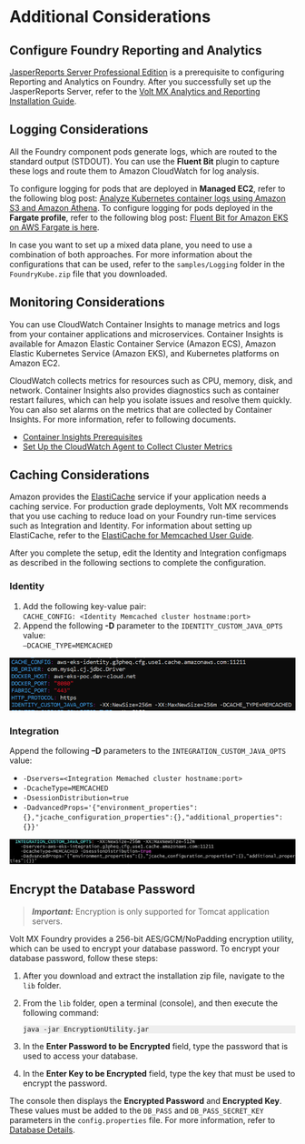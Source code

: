 
# Additional Considerations

## <a name="Foundry_Reporting"></a>Configure Foundry Reporting and Analytics

[JasperReports Server Professional Edition](https://www.jaspersoft.com/) is a prerequisite to configuring Reporting and Analytics on Foundry. After you successfully set up the JasperReports Server, refer to the [Volt MX Analytics and Reporting Installation Guide](https://opensource.hcltechsw.com/volt-mx-docs/docs/documentation/Foundry/voltmx_analytics_reporting/Content/homepage.md).

## <a name="Logging"></a>Logging Considerations

All the Foundry component pods generate logs, which are routed to the standard output (STDOUT). You can use the **Fluent Bit** plugin to capture these logs and route them to Amazon CloudWatch for log analysis.

To configure logging for pods that are deployed in **Managed EC2**, refer to the following blog post: [Analyze Kubernetes container logs using Amazon S3 and Amazon Athena](https://aws.amazon.com/blogs/containers/analyze-kubernetes-container-logs-using-amazon-s3-and-amazon-athena/). To configure logging for pods deployed in the **Fargate profile**, refer to the following blog post: [Fluent Bit for Amazon EKS on AWS Fargate is here](https://aws.amazon.com/blogs/containers/fluent-bit-for-amazon-eks-on-aws-fargate-is-here/).

In case you want to set up a mixed data plane, you need to use a combination of both approaches. For more information about the configurations that can be used, refer to the `samples/Logging` folder in the `FoundryKube.zip` file that you downloaded.

## <a name="Monitoring"></a>Monitoring Considerations

You can use CloudWatch Container Insights to manage metrics and logs from your container applications and microservices. Container Insights is available for Amazon Elastic Container Service (Amazon ECS), Amazon Elastic Kubernetes Service (Amazon EKS), and Kubernetes platforms on Amazon EC2.

CloudWatch collects metrics for resources such as CPU, memory, disk, and network. Container Insights also provides diagnostics such as container restart failures, which can help you isolate issues and resolve them quickly. You can also set alarms on the metrics that are collected by Container Insights. For more information, refer to following documents.

*   [Container Insights Prerequisites](https://docs.aws.amazon.com/AmazonCloudWatch/latest/monitoring/Container-Insights-prerequisites.md)
*   [Set Up the CloudWatch Agent to Collect Cluster Metrics](https://docs.aws.amazon.com/AmazonCloudWatch/latest/monitoring/Container-Insights-setup-metrics.md)

## <a name="Caching"></a>Caching Considerations

Amazon provides the [ElastiCache](https://aws.amazon.com/elasticache/) service if your application needs a caching service. For production grade deployments, Volt MX recommends that you use caching to reduce load on your Foundry run-time services such as Integration and Identity. For information about setting up ElastiCache, refer to the [ElastiCache for Memcached User Guide](https://docs.aws.amazon.com/AmazonElastiCache/latest/mem-ug/WhatIs.md).

After you complete the setup, edit the Identity and Integration configmaps as described in the following sections to complete the configuration.

### Identity

1.  Add the following key-value pair:  
    `CACHE_CONFIG: <Identity Memcached cluster hostname:port>`
2.  Append the following **-D** parameter to the `IDENTITY_CUSTOM_JAVA_OPTS` value:  
    `–DCACHE_TYPE=MEMCACHED`

![](Resources/Images/FoundryOnEKS_DB_Cache_Identity.png)

### Integration

Append the following **–D** parameters to the `INTEGRATION_CUSTOM_JAVA_OPTS` value:

*   `-Dservers=<Integration Memached cluster hostname:port>`
*   `-DcacheType=MEMCACHED`
*   `-DsessionDistribution=true`
*   `-DadvancedProps='{"environment_properties":{},"jcache_configuration_properties":{},"additional_properties":{}}'`

![](Resources/Images/FoundryOnEKS_DB_Cache_Integration.png)


## Encrypt the Database Password

> ***Important:*** Encryption is only supported for Tomcat application servers.

<span class="mc-variable MyVariables.DocName2 variable">Volt MX Foundry</span> provides a 256-bit AES/GCM/NoPadding encryption utility, which can be used to encrypt your database password. To encrypt your database password, follow these steps:

1.  After you download and extract the installation zip file, navigate to the `lib` folder.
2.  From the `lib` folder, open a terminal (console), and then execute the following command:

    <pre><code style="display:block;background-color:#eee;">java -jar EncryptionUtility.jar</code></pre>


3.  In the **Enter Password to be Encrypted** field, type the password that is used to access your database.
4.  In the **Enter Key to be Encrypted** field, type the key that must be used to encrypt the password.

The console then displays the **Encrypted Password** and **Encrypted Key**. These values must be added to the `DB_PASS` and `DB_PASS_SECRET_KEY` parameters in the `config.properties` file. For more information, refer to [Database Details](configuration_and_setup.md#Database).

